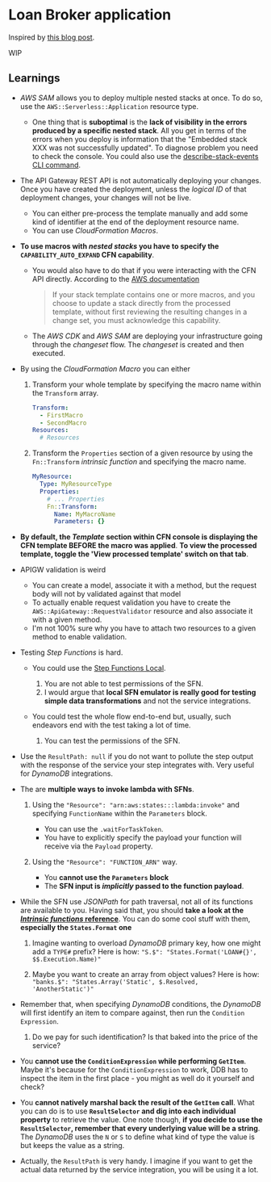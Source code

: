 # Loan Broker application

Inspired by [this blog post](https://www.enterpriseintegrationpatterns.com/ramblings/loanbroker_stepfunctions.html).

WIP

## Learnings

- _AWS SAM_ allows you to deploy multiple nested stacks at once. To do so, use the `AWS::Serverless::Application` resource type.

  - One thing that is **suboptimal** is the **lack of visibility in the errors produced by a specific nested stack**.
    All you get in terms of the errors when you deploy is information that the "Embedded stack XXX was not successfully updated".
    To diagnose problem you need to check the console. You could also use the [describe-stack-events CLI command](https://docs.aws.amazon.com/cli/latest/reference/cloudformation/describe-stack-events.html#examples).

- The API Gateway REST API is not automatically deploying your changes. Once you have created the deployment, unless the _logical ID_ of that deployment changes, your changes will not be live.

  - You can either pre-process the template manually and add some kind of identifier at the end of the deployment resource name.
  - You can use _CloudFormation Macros_.

- **To use macros with _nested stacks_ you have to specify the `CAPABILITY_AUTO_EXPAND` CFN capability**.

  - You would also have to do that if you were interacting with the CFN API directly. According to the [AWS documentation](https://docs.aws.amazon.com/AWSCloudFormation/latest/APIReference/API_UpdateStack.html)

    > If your stack template contains one or more macros, and you choose to update a stack directly from the processed template, without first reviewing the resulting changes in a change set, you must acknowledge this capability.

  - The _AWS CDK_ and _AWS SAM_ are deploying your infrastructure going through the _changeset_ flow. The _changeset_ is created and then executed.

- By using the _CloudFormation Macro_ you can either

  1. Transform your whole template by specifying the macro name within the `Transform` array.

     ```yaml
     Transform:
       - FirstMacro
       - SecondMacro
     Resources:
       # Resources
     ```

  2. Transform the `Properties` section of a given resource by using the `Fn::Transform` _intrinsic function_ and specifying the macro name.

     ```yaml
     MyResource:
       Type: MyResourceType
       Properties:
         # ... Properties
         Fn::Transform:
           Name: MyMacroName
           Parameters: {}
     ```

- **By default, the _Template_ section within CFN console is displaying the CFN template BEFORE the macro was applied**.
  **To view the processed template, toggle the 'View processed template' switch on that tab**.

- APIGW validation is weird

  - You can create a model, associate it with a method, but the request body will not by validated against that model
  - To actually enable request validation you have to create the `AWS::ApiGateway::RequestValidator` resource and also associate it with a given method.
  - I'm not 100% sure why you have to attach two resources to a given method to enable validation.

- Testing _Step Functions_ is hard.

  - You could use the [Step Functions Local](https://docs.aws.amazon.com/step-functions/latest/dg/sfn-local.html).

    1. You are not able to test permissions of the SFN.
    2. I would argue that **local SFN emulator is really good for testing simple data transformations** and not the service integrations.

  - You could test the whole flow end-to-end but, usually, such endeavors end with the test taking a lot of time.

    1. You can test the permissions of the SFN.

- Use the `ResultPath: null` if you do not want to pollute the step output with the response of the service your step integrates with.
  Very useful for _DynamoDB_ integrations.

- The are **multiple ways to invoke lambda with SFNs**.

  1. Using the `"Resource": "arn:aws:states:::lambda:invoke"` and specifying `FunctionName` within the `Parameters` block.

     - You can use the `.waitForTaskToken`.
     - You have to explicitly specify the payload your function will receive via the `Payload` property.

  2. Using the `"Resource": "FUNCTION_ARN"` way.
     - You **cannot use the `Parameters` block**
     - The **SFN input is _implicitly_ passed to the function payload**.

- While the SFN use _JSONPath_ for path traversal, not all of its functions are available to you.
  Having said that, you should **take a look at the [_Intrinsic functions_ reference](https://docs.aws.amazon.com/step-functions/latest/dg/amazon-states-language-intrinsic-functions.html)**. You can do some cool stuff with them, **especially the `States.Format` one**

  1. Imagine wanting to overload _DynamoDB_ primary key, how one might add a `TYPE#` prefix?
     Here is how: `"S.$": "States.Format('LOAN#{}', $$.Execution.Name)"`

  2. Maybe you want to create an array from object values?
     Here is how: `"banks.$": "States.Array('Static', $.Resolved, 'AnotherStatic')"`

- Remember that, when specifying _DynamoDB_ conditions, the _DynamoDB_ will first identify an item to compare against, then run the `Condition Expression`.

  1. Do we pay for such identification? Is that baked into the price of the service?

- You **cannot use the `ConditionExpression` while performing `GetItem`**.
  Maybe it's because for the `ConditionExpression` to work, DDB has to inspect the item in the first place - you might as well do it yourself and check?

- You **cannot natively marshal back the result of the `GetItem` call**.
  What you can do is to use **`ResultSelector` and dig into each individual property** to retrieve the value.
  One note though, **if you decide to use the `ResultSelector`, remember that every underlying value will be a string**. The _DynamoDB_ uses the `N` or `S` to define what kind of type the value is but keeps the value as a string.

- Actually, the `ResultPath` is very handy. I imagine if you want to get the actual data returned by the service integration, you will be using it a lot.
